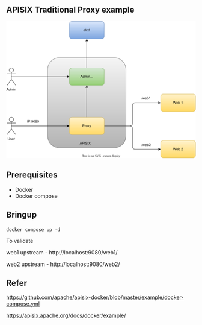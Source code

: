 APISIX Traditional Proxy example
----------------------------------------

![Setup](./proxy-setup.drawio.svg)


## Prerequisites

* Docker
* Docker compose

## Bringup

```
docker compose up -d
```

To validate

web1 upstream - http://localhost:9080/web1/

web2 upstream - http://localhost:9080/web2/

## Refer

https://github.com/apache/apisix-docker/blob/master/example/docker-compose.yml

https://apisix.apache.org/docs/docker/example/
